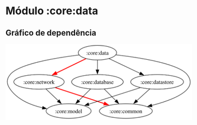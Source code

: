 # Módulo :core:data
## Gráfico de dependência
![Gráfico de dependência](../../docs/images/graphs/dep_graph_core_data.svg)
